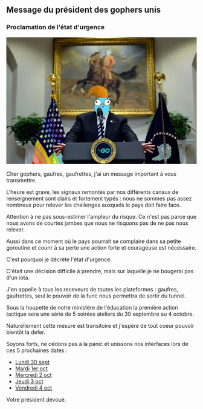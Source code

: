 ## Message du président des gophers unis

### Proclamation de l'état d'urgence

![état d'urgence](https://raw.githubusercontent.com/GolangParis/dont-panic/master/potug_state_of_emergency.jpg)

Cher gophers, gaufres, gaufrettes, j'ai un message important à vous transmettre.

L'heure est grave, les signaux remontés par nos différents canaux de renseignement sont clairs et fortement typés : nous ne sommes pas assez nombreux pour relever les challenges auxquels le pays doit faire face.

Attention à ne pas sous-estimer l'ampleur du risque. Ce n'est pas parce que nous avons de courtes jambes que nous ne risquons pas de ne pas nous relever.

Aussi dans ce moment où le pays pourrait se complaire dans sa petite goroutine et courir à sa perte une action forte et courageuse est nécessaire.

C'est pourquoi je décrète l'état d'urgence.

C'était une décision difficile à prendre, mais sur laquelle je ne bougerai pas d'un iota. 

J'en appelle à tous les receveurs de toutes les plateformes : gaufres, gaufrettes, seul le pouvoir de la func nous permettra de sortir du tunnel.

Sous la houpette de notre ministère de l'éducation la première action tactique sera une série de 5 soirées ateliers du 30 septembre au 4 octobre.

Naturellement cette mesure est transitoire et j'espère de tout coeur pouvoir bientôt la defer.

Soyons forts, ne cédons pas à la panic et unissons nos interfaces lors de ces 5 prochaines dates :

* [Lundi 30 sept](https://www.meetup.com/fr-FR/Golang-Paris/events/265238852)
* [Mardi 1er oct](https://www.meetup.com/fr-FR/Golang-Paris/events/265238894)
* [Mercredi 2 oct](https://www.meetup.com/fr-FR/Golang-Paris/events/265238906)
* [Jeudi 3 oct](https://www.meetup.com/fr-FR/Golang-Paris/events/265238923)
* [Vendredi 4 oct](https://www.meetup.com/fr-FR/Golang-Paris/events/265238936)

Votre président dévoué.
